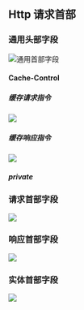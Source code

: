 ## Http 请求首部

### 通用头部字段

![通用首部字段](https://res.weread.qq.com/wrepub/epub_907764_94)

#### Cache-Control

##### 缓存请求指令

![](https://res.weread.qq.com/wrepub/epub_907764_99)

##### 缓存响应指令

![](https://res.weread.qq.com/wrepub/epub_907764_100)

##### private



### 请求首部字段

![](https://res.weread.qq.com/wrepub/epub_907764_95)

### 响应首部字段

![](https://res.weread.qq.com/wrepub/epub_907764_96)

### 实体首部字段

![](https://res.weread.qq.com/wrepub/epub_907764_97)

